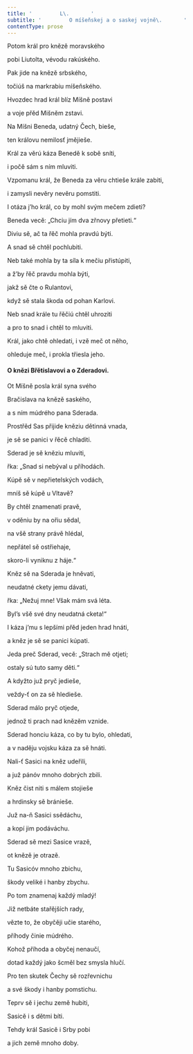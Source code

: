 ```yaml
---
title: '         L\.       '
subtitle: '         O míšeňskej a o saskej vojně\.       '
contentType: prose
---
```


Potom král pro knězě moravského

pobi Liutolta, vévodu rakúského.

Pak jide na knězě srbského,

točiúš na markrabiu míšeňského.

Hvozdec hrad král blíz Míšně postavi

a voje přěd Mišněm zstavi.

Na Míšni Beneda, udatný Čech, bieše,

ten královu nemilosť jmějieše.

Král za věrú káza Benedě k sobě sníti,

i počě sám s ním mluviti.

Vzpomanu král, že Beneda za věru chtieše krále zabiti,

i zamysli nevěry nevěru pomstiti.

I otáza j’ho král, co by mohl svým mečem zdieti?

Beneda vecě: „Chciu jím dva zřnovy přetieti.“

Diviu sě, ač ta řěč mohla pravdú býti.

A snad sě chtěl pochlubiti.

Neb také mohla by ta síla k mečiu přistúpiti,

a ž’by řěč pravdu mohla býti,

jakž sě čte o Rulantovi,

když sě stala škoda od pohan Karlovi.

Neb snad krále tu řěčiú chtěl uhroziti

a pro to snad i chtěl to mluviti.

Král, jako chtě ohledati, i vzě meč ot něho,

ohleduje meč, i prokla třiesla jeho.

#### O knězi Břětislavovi a o Zderadovi.

Ot Míšně posla král syna svého

Bračislava na knězě saského,

a s ním múdrého pana Sderada.

Prostřěd Sas přijide kněziu dětinná vnada,

je sě se panici v řěcě chladiti.

Sderad je sě kněziu mluviti,

řka: „Snad si nebýval u příhodách.

Kúpě sě v nepřietelských vodách,

mníš sě kúpě u Vltavě?

By chtěl znamenati pravě,

v oděniu by na ořiu sědal,

na všě strany právě hlédal,

nepřátel sě ostřiehaje,

skoro-li vyniknu z háje.“

Kněz sě na Sderada je hněvati,

neudatné ckety jemu dávati,

řka: „Nežuj mne! Však mám svá léta.

Byl’s všě své dny neudatná cketa!“

I káza j’mu s lepšími přěd jeden hrad hnáti,

a kněz je sě se panici kúpati.

Jeda preč Sderad, vecě: „Strach mě otjeti;

ostaly sú tuto samy děti.“

A kdyžto juž pryč jedieše,

veždy-ť on za sě hledieše.

Sderad málo pryč otjede,

jednož ti prach nad knězěm vznide.

Sderad honciu káza, co by tu bylo, ohledati,

a v naděju vojsku káza za sě hnáti.

Nali-ť Sasici na kněz udeřili,

a juž pánóv mnoho dobrých zbili.

Kněz čist niti s málem stojieše

a hrdinsky sě bránieše.

Juž na-ň Sasici ssědáchu,

a kopí jim podáváchu.

Sderad sě mezi Sasice vrazě,

ot knězě je otrazě.

Tu Sasicóv mnoho zbichu,

škody veliké i hanby zbychu.

Po tom znamenaj každý mladý!

Již netbáte stařějších rady,

vězte to, že obyčěji učie starého,

příhody činie múdrého.

Kohož příhoda a obyčej nenaučí,

dotad každý jako šcměl bez smysla hlučí.

Pro ten skutek Čechy sě rozřevnichu

a své škody i hanby pomstichu.

Teprv sě i jechu země hubiti,

Sasicě i s dětmi bíti.

Tehdy král Sasicě i Srby pobi

a jich země mnoho doby.
